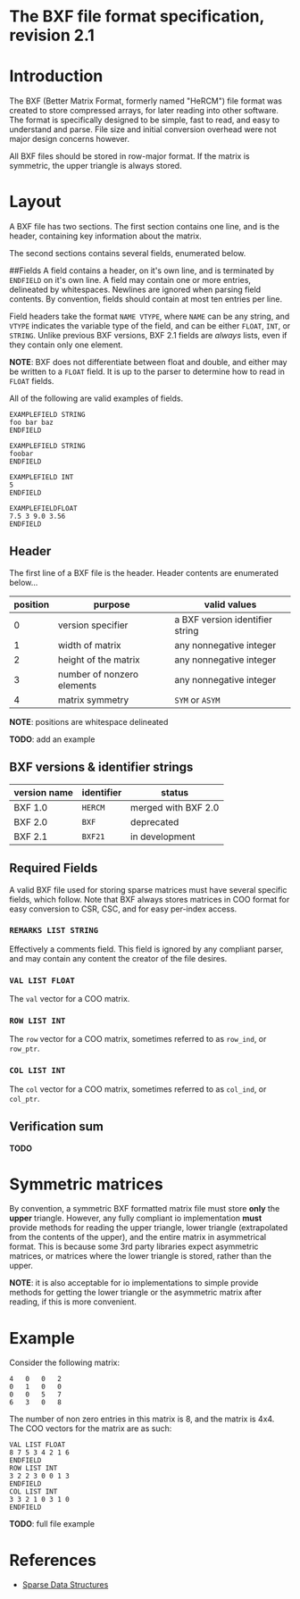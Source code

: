 # The BXF file format specification, revision 2.1
# Introduction
The BXF (Better Matrix Format, formerly named "HeRCM") file format was created to store compressed arrays, for later reading into other software. The format is specifically designed to be simple, fast to read, and easy to understand and parse. File size and initial conversion overhead were not major design concerns however. 

All BXF files should be stored in row-major format. If the matrix is symmetric, the upper triangle is always stored. 

# Layout
A BXF file has two sections. The first section contains one line, and is the header, containing key information about the matrix. 

The second sections contains several fields, enumerated below. 

##Fields 
A field contains a header, on it's own line, and is terminated by `ENDFIELD` on it's own line. A field may contain one or more entries, delineated by whitespaces. Newlines are ignored when parsing field contents. By convention, fields should contain at most ten entries per line. 

Field headers take the format `NAME VTYPE`, where `NAME` can be any string, and `VTYPE` indicates the variable type of the field, and can be either `FLOAT`, `INT`, or `STRING`. Unlike previous BXF versions, BXF 2.1 fields are *always* lists, even if they contain only one element. 

**NOTE**: BXF does not differentiate between float and double, and either may be written to a `FLOAT` field. It is up to the parser to determine how to read in `FLOAT` fields. 

All of the following are valid examples of fields. 
```
EXAMPLEFIELD STRING
foo bar baz
ENDFIELD
```
```
EXAMPLEFIELD STRING
foobar
ENDFIELD
```
```
EXAMPLEFIELD INT
5
ENDFIELD
```
```
EXAMPLEFIELDFLOAT 
7.5 3 9.0 3.56
ENDFIELD
```

## Header
The first line of a BXF file is the header. Header contents are enumerated below...

| position | purpose | valid values |
|----------|---------|--------------|
| 0        | version specifier | a BXF version identifier string |
| 1        | width of matrix | any nonnegative integer |
| 2        | height of the matrix | any nonnegative integer | 
| 3        | number of nonzero elements | any nonnegative integer |
| 4        | matrix symmetry | `SYM` or `ASYM` | 

**NOTE**: positions are whitespace delineated 

**TODO**: add an example

## BXF versions & identifier strings

| version name | identifier | status |
|--------------|------------|--------|
| BXF 1.0      | `HERCM`    | merged with BXF 2.0 |
| BXF 2.0      | `BXF  `    | deprecated          |
| BXF 2.1      | `BXF21`    | in development      |


## Required Fields 
A valid BXF file used for storing sparse matrices must have several specific fields, which follow. Note that BXF always stores matrices in COO format for easy conversion to CSR, CSC, and for easy per-index access. 

### `REMARKS LIST STRING` 
Effectively a comments field. This field is ignored by any compliant parser, and may contain any content the creator of the file desires. 

### `VAL LIST FLOAT`
The `val` vector for a COO matrix. 

### `ROW LIST INT`
The `row` vector for a COO matrix, sometimes referred to as `row_ind`, or `row_ptr`. 

### `COL LIST INT`
The `col` vector for a COO matrix, sometimes referred to as `col_ind`, or `col_ptr`. 

## Verification sum
**TODO**

# Symmetric matrices 
By convention, a symmetric BXF formatted matrix file must store **only** the **upper** triangle. However, any fully compliant io implementation **must** provide methods for reading the upper triangle, lower triangle (extrapolated from the contents of the upper), and the entire matrix in asymmetrical format. This is because some 3rd party libraries expect asymmetric matrices, or matrices where the lower triangle is stored, rather than the upper. 

**NOTE**: it is also acceptable for io implementations to simple provide methods for getting the lower triangle or the asymmetric matrix after reading, if this is more convenient. 

# Example 
Consider the following matrix: 


```
4	0	0	2
0	1	0	0
0	0	5	7
6	3	0	8
```

The number of non zero entries in this matrix is 8, and the matrix is 4x4. The COO vectors for the matrix are as such:

```
VAL LIST FLOAT
8 7 5 3 4 2 1 6
ENDFIELD
ROW LIST INT
3 2 2 3 0 0 1 3
ENDFIELD
COL LIST INT
3 3 2 1 0 3 1 0 
ENDFIELD
```

**TODO**: full file example

# References 
* [Sparse Data Structures](http://amath.colorado.edu/sites/default/files/2015/01/195762631/SparseDataStructs.pdf)
